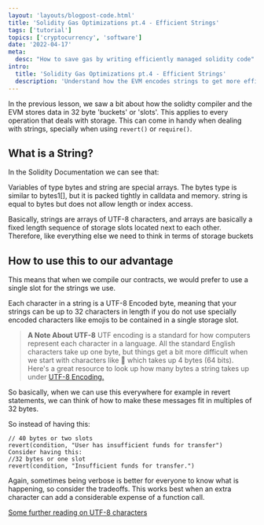 ```yaml
---
layout: 'layouts/blogpost-code.html'
title: 'Solidity Gas Optimizations pt.4 - Efficient Strings'
tags: ['tutorial']
topics: ['cryptocurrency', 'software']
date: '2022-04-17'
meta:
  desc: "How to save gas by writing efficiently managed solidity code"
intro:
  title: 'Solidity Gas Optimizations pt.4 - Efficient Strings'
  description: 'Understand how the EVM encodes strings to get more efficient code.'
---
```

In the previous lesson, we saw a bit about how the solidty compiler and the EVM stores data in 32 byte 'buckets' or 'slots'. This applies to every operation that deals with storage. This can come in handy when dealing with strings, specially when using `revert()` or `require()`.

## What is a String?
In the Solidity Documentation we can see that:

Variables of type bytes and string are special arrays. The bytes type is similar to bytes1[], but it is packed tightly in calldata and memory. string is equal to bytes but does not allow length or index access.

Basically, strings are arrays of UTF-8 characters, and arrays are basically a fixed length sequence of storage slots located next to each other. Therefore, like everything else we need to think in terms of storage buckets

## How to use this to our advantage
This means that when we compile our contracts, we would prefer to use a single slot for the strings we use.

Each character in a string is a UTF-8 Encoded byte, meaning that your strings can be up to 32 characters in length if you do not use specially encoded characters like emojis to be contained in a single storage slot.

>__A Note About UTF-8__
>UTF encoding is a standard for how computers represent each character in a language. All the standard English characters take up one byte, but things get a bit more difficult when we start with characters like 💩 which takes up 4 bytes (64 bits).
>Here's a great resource to look up how many bytes a string takes up under [UTF-8 Encoding.](https://mothereff.in/byte-counter)

So basically, when we can use this everywhere for example in revert statements, we can think of how to make these messages fit in multiples of 32 bytes.

So instead of having this:

```solidity
// 40 bytes or two slots
revert(condition, "User has insufficient funds for transfer")
Consider having this:
//32 bytes or one slot
revert(condition, "Insufficient funds for transfer.")
```
Again, sometimes being verbose is better for everyone to know what is happening, so consider the tradeoffs. This works best when an extra character can add a considerable expense of a function call.

[Some further reading on UTF-8 characters](https://blog.hubspot.com/website/what-is-utf-8)